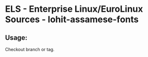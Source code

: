 # ELS - Enterprise Linux/EuroLinux Sources - lohit-assamese-fonts 
## Usage:
  Checkout branch or tag.

